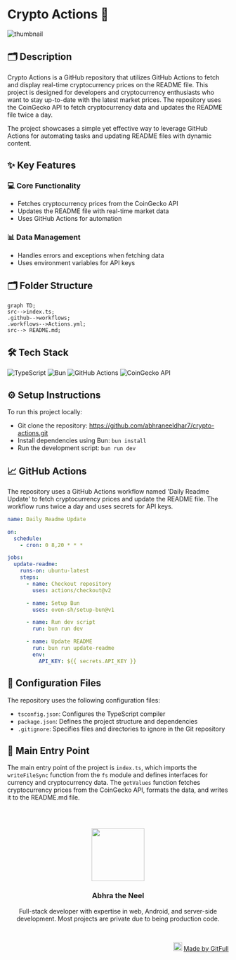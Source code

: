 # Crypto Actions 🚀
![thumbnail](https://www.techguide.com.au/wp-content/uploads/2020/11/crypto3.jpeg)

## 🗂️ Description

Crypto Actions is a GitHub repository that utilizes GitHub Actions to fetch and display real-time cryptocurrency prices on the README file. This project is designed for developers and cryptocurrency enthusiasts who want to stay up-to-date with the latest market prices. The repository uses the CoinGecko API to fetch cryptocurrency data and updates the README file twice a day.

The project showcases a simple yet effective way to leverage GitHub Actions for automating tasks and updating README files with dynamic content.

## ✨ Key Features

### 💻 Core Functionality

* Fetches cryptocurrency prices from the CoinGecko API
* Updates the README file with real-time market data
* Uses GitHub Actions for automation

### 📊 Data Management

* Handles errors and exceptions when fetching data
* Uses environment variables for API keys

## 🗂️ Folder Structure

```mermaid
graph TD;
src-->index.ts;
.github-->workflows;
.workflows-->Actions.yml;
src--> README.md;
```

## 🛠️ Tech Stack

![TypeScript](https://img.shields.io/badge/TypeScript-3178c6?logo=typescript&logoColor=white&style=for-the-badge)
![Bun](https://img.shields.io/badge/Bun-000?logo=bun&logoColor=white&style=for-the-badge)
![GitHub Actions](https://img.shields.io/badge/GitHub%20Actions-208711?logo=githubactions&logoColor=white&style=for-the-badge)
![CoinGecko API](https://img.shields.io/badge/CoinGecko%20API-000?logo=crypto&logoColor=white&style=for-the-badge)

## ⚙️ Setup Instructions

To run this project locally:

* Git clone the repository: https://github.com/abhraneeldhar7/crypto-actions.git
* Install dependencies using Bun: `bun install`
* Run the development script: `bun run dev`

## 📈 GitHub Actions

The repository uses a GitHub Actions workflow named 'Daily Readme Update' to fetch cryptocurrency prices and update the README file. The workflow runs twice a day and uses secrets for API keys.

```yml
name: Daily Readme Update

on:
  schedule:
    - cron: 0 8,20 * * *

jobs:
  update-readme:
    runs-on: ubuntu-latest
    steps:
      - name: Checkout repository
        uses: actions/checkout@v2

      - name: Setup Bun
        uses: oven-sh/setup-bun@v1

      - name: Run dev script
        run: bun run dev

      - name: Update README
        run: bun run update-readme
        env:
          API_KEY: ${{ secrets.API_KEY }}
```

## 📝 Configuration Files

The repository uses the following configuration files:

* `tsconfig.json`: Configures the TypeScript compiler
* `package.json`: Defines the project structure and dependencies
* `.gitignore`: Specifies files and directories to ignore in the Git repository

## 🤖 Main Entry Point

The main entry point of the project is `index.ts`, which imports the `writeFileSync` function from the `fs` module and defines interfaces for currency and cryptocurrency data. The `getValues` function fetches cryptocurrency prices from the CoinGecko API, formats the data, and writes it to the README.md file.



<br><br>
<div align="center">
<img src="https://avatars.githubusercontent.com/u/89008279?v=4" width="120" />
<h3>Abhra the Neel</h3>
<p>Full-stack developer with expertise in web, Android, and server-side development. Most projects are private due to being production code.</p>
</div>
<br>
<p align="right">
<img src="https://gitfull.vercel.app/appLogo.png" width="20"/>  <a href="https://gitfull.vercel.app">Made by GitFull</a>
</p>
    